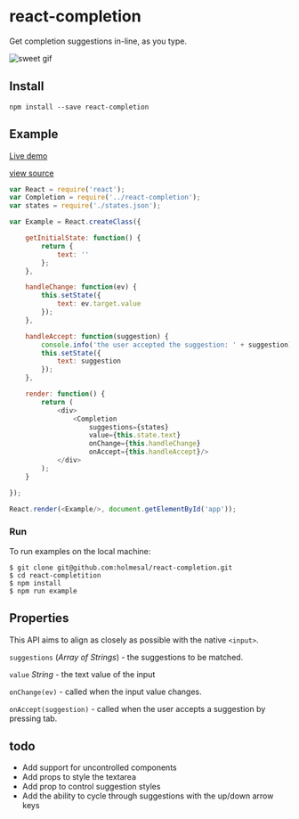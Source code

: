 # react-completion

Get completion suggestions in-line, as you type.

![sweet gif](http://zippy.gfycat.com/GrouchyRewardingInvisiblerail.gif)

## Install

`npm install --save react-completion`

## Example

[Live demo](https://jsfiddle.net/aulizko/8gs43etv/embedded/result/)

[view source](./examples/app.jsx)

```javascript
var React = require('react');
var Completion = require('../react-completion');
var states = require('./states.json');

var Example = React.createClass({

	getInitialState: function() {
		return {
			text: ''
		};
	},

	handleChange: function(ev) {
		this.setState({
			text: ev.target.value
		});
	},

	handleAccept: function(suggestion) {
		console.info('the user accepted the suggestion: ' + suggestion);
		this.setState({
			text: suggestion
		});
	},

	render: function() {
		return (
			<div>
				<Completion
					suggestions={states}
					value={this.state.text}
					onChange={this.handleChange}
					onAccept={this.handleAccept}/>
			</div>
		);
	}

});

React.render(<Example/>, document.getElementById('app'));
```

### Run

To run examples on the local machine:

```
$ git clone git@github.com:holmesal/react-completion.git
$ cd react-completition
$ npm install
$ npm run example
```

## Properties

This API aims to align as closely as possible with the native `<input>`.

`suggestions` (*Array of Strings*) - the suggestions to be matched.

`value` *String* - the text value of the input

`onChange(ev)` - called when the input value changes. 

`onAccept(suggestion)` - called when the user accepts a suggestion by pressing tab.

## todo

* Add support for uncontrolled components
* Add props to style the textarea
* Add prop to control suggestion styles
* Add the ability to cycle through suggestions with the up/down arrow keys
